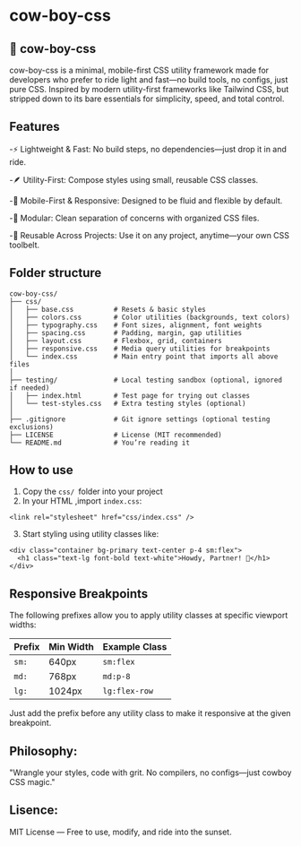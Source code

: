 # cow-boy-css

## 🐎 cow-boy-css
cow-boy-css is a minimal, mobile-first CSS utility framework made for developers who prefer to ride light and fast—no build tools, no configs, just pure CSS.
Inspired by modern utility-first frameworks like Tailwind CSS, but stripped down to its bare essentials for simplicity, speed, and total control.

## Features
-⚡ Lightweight & Fast: No build steps, no dependencies—just drop it in and ride.

-🪶 Utility-First: Compose styles using small, reusable CSS classes.

-📱 Mobile-First & Responsive: Designed to be fluid and flexible by default.

-📂 Modular: Clean separation of concerns with organized CSS files.

-💾 Reusable Across Projects: Use it on any project, anytime—your own CSS toolbelt.

## Folder structure
```
cow-boy-css/
├── css/
│   ├── base.css          # Resets & basic styles
│   ├── colors.css        # Color utilities (backgrounds, text colors)
│   ├── typography.css    # Font sizes, alignment, font weights
│   ├── spacing.css       # Padding, margin, gap utilities
│   ├── layout.css        # Flexbox, grid, containers
│   ├── responsive.css    # Media query utilities for breakpoints
│   └── index.css         # Main entry point that imports all above files
│
├── testing/              # Local testing sandbox (optional, ignored if needed)
│   ├── index.html        # Test page for trying out classes
│   └── test-styles.css   # Extra testing styles (optional)
│
├── .gitignore            # Git ignore settings (optional testing exclusions)
├── LICENSE               # License (MIT recommended)
└── README.md             # You’re reading it 
```


## How to use
1. Copy the `css/ `folder into your project
2. In your HTML ,import `index.css`:

```
<link rel="stylesheet" href="css/index.css" />

```

3. Start styling using utility classes like:
```
<div class="container bg-primary text-center p-4 sm:flex">
  <h1 class="text-lg font-bold text-white">Howdy, Partner! 🤠</h1>
</div>

```

## Responsive Breakpoints

The following prefixes allow you to apply utility classes at specific viewport widths:

| Prefix | Min Width | Example Class    |
|--------|-----------|------------------|
| `sm:`  | 640px     | `sm:flex`        |
| `md:`  | 768px     | `md:p-8`         |
| `lg:`  | 1024px    | `lg:flex-row`    |

Just add the prefix before any utility class to make it responsive at the given breakpoint.

## Philosophy:
 "Wrangle your styles, code with grit. No compilers, no configs—just cowboy CSS magic."

## Lisence:
 MIT License — Free to use, modify, and ride into the sunset.